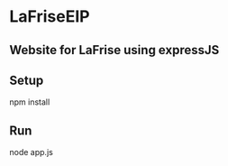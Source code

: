 # LaFriseEIP
## Website for LaFrise using expressJS 

Setup 
-----

npm install

Run
------

node app.js
